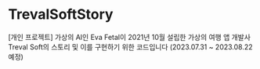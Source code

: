 # TrevalSoftStory
[개인 프로젝트] 가상의 AI인 Eva Fetal이 2021년 10월 설립한 가상의 여행 앱 개발사 Treval Soft의 스토리 및 이를 구현하기 위한 코드입니다 (2023.07.31 ~ 2023.08.22 예정)
